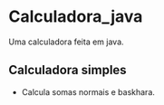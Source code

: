 # Calculadora_java
Uma calculadora feita em java.

## Calculadora simples 
- Calcula somas normais e baskhara.
